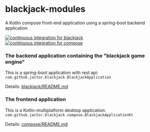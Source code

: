 # blackjack-modules

A Kotlin compose front-end application using a spring-boot backend application

[![continuous integration for blackjack](https://github.com/jactor-rises/blackjack-modules/actions/workflows/blackjack-ci.yaml/badge.svg)](https://github.com/jactor-rises/blackjack-modules/actions/workflows/blackjack-ci.yaml)
[![continuous integration for compose](https://github.com/jactor-rises/blackjack-modules/actions/workflows/compose-ci.yaml/badge.svg)](https://github.com/jactor-rises/blackjack-modules/actions/workflows/compose-ci.yaml)

### The backend application containing the "blackjack game engine"

This is a spring-boot application with rest api:
`com.github.jactor.blackjack.BlackjackApplication`

Details:
[blackjack/README.md](https://github.com/jactor-rises/blackjack-modules/blob/main/blackjack/README.md)

### The frontend application

This is a Kotlin-multiplatform desktop application:
`com.github.jactor.blackjack.compose.BlackjackApplicationKt`

Details:
[compose/README.md](https://github.com/jactor-rises/blackjack-modules/blob/main/compose/README.md)
